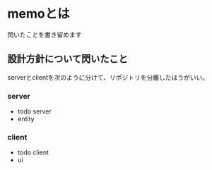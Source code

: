 # memoとは

閃いたことを書き留めます

## 設計方針について閃いたこと

serverとclientを次のように分けて、リポジトリを分離したほうがいい。

### server

- todo server
- entity

### client

- todo client
- ui
